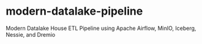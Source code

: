# modern-datalake-pipeline
Modern Datalake House ETL Pipeline using Apache Airflow, MinIO, Iceberg, Nessie, and Dremio

